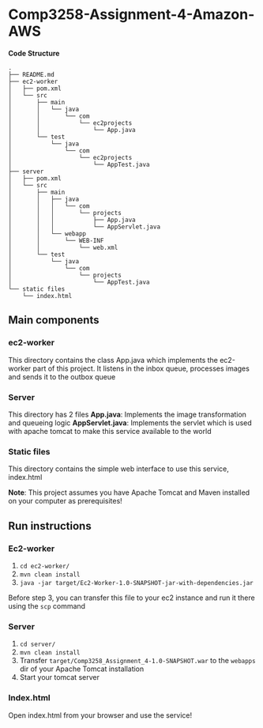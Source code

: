 # Comp3258-Assignment-4-Amazon-AWS

**Code Structure**
```tree
.
├── README.md
├── ec2-worker
│   ├── pom.xml
│   └── src
│       ├── main
│       │   └── java
│       │       └── com
│       │           └── ec2projects
│       │               └── App.java
│       └── test
│           └── java
│               └── com
│                   └── ec2projects
│                       └── AppTest.java
├── server
│   ├── pom.xml
│   └── src
│       ├── main
│       │   ├── java
│       │   │   └── com
│       │   │       └── projects
│       │   │           ├── App.java
│       │   │           └── AppServlet.java
│       │   └── webapp
│       │       └── WEB-INF
│       │           └── web.xml
│       └── test
│           └── java
│               └── com
│                   └── projects
│                       └── AppTest.java
└── static files
    └── index.html
```

## Main components

### ec2-worker

This directory contains the class App.java which implements the ec2-worker part of this project. It listens in the inbox queue, processes images and sends it to the outbox queue

### Server

This directory has 2 files
**App.java**: Implements the image transformation and queueing logic
**AppServlet.java**: Implements the servlet which is used with apache tomcat to make this service available to the world

### Static files

This directory contains the simple web interface to use this service, index.html

**Note**: This project assumes you have Apache Tomcat and Maven installed on your computer as prerequisites!

## Run instructions

### Ec2-worker

1. `cd ec2-worker/`
2. `mvn clean install`
3. `java -jar target/Ec2-Worker-1.0-SNAPSHOT-jar-with-dependencies.jar`

Before step 3, you can transfer this file to your ec2 instance and run it there using the `scp` command

### Server

1. `cd server/`
2. `mvn clean install`
3. Transfer `target/Comp3258_Assignment_4-1.0-SNAPSHOT.war` to the `webapps` dir of your Apache Tomcat installation
4. Start your tomcat server


### Index.html

Open index.html from your browser and use the service!
